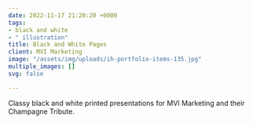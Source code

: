 ```yaml
---
date: 2022-11-17 21:20:20 +0000
tags:
- black and white
- " illustration"
title: Black and White Pages
client: MVI Marketing
image: "/assets/img/uploads/ih-portfolio-items-135.jpg"
multiple_images: []
svg: false

---
```

Classy black and white printed presentations for MVI Marketing and their Champagne Tribute.